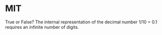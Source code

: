 # MIT
True or False? The internal representation of the decimal number 1/10 = 0.1 requires an infinite number of digits.
